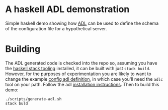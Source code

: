 # A haskell ADL demonstration

Simple haskell demo showing how [ADL][adl] can be used to define the schema of the configuration file for a hypothetical server.

# Building

The ADL generated code is checked into the repo so, assuming you have the [haskell stack tooling][stack] installed, it can be built with just `stack build`. However, for the purposes of experimentation you are likely to want to change the example [config adl definition][config], in which case you'll need the `adlc` tool on your path. Follow the adl [installation instructions][adl-install]. Then to build this demo:

```
./scripts/generate-adl.sh
stack buld
```

[config]:adl/config.adl
[adl]:https://github.com/timbod7/adl
[adl-install]:https://github.com/timbod7/adl/blob/master/docs/install.md
[stack]:https://docs.haskellstack.org/en/stable/README/
